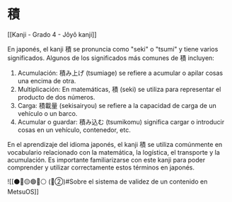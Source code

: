 # 積

[[Kanji - Grado 4 - Jôyô kanji]]

En japonés, el kanji 積 se pronuncia como "seki" o "tsumi" y tiene varios significados. Algunos de los significados más comunes de 積 incluyen:

1. Acumulación: 積み上げ (tsumiage) se refiere a acumular o apilar cosas una encima de otra.
2. Multiplicación: En matemáticas, 積 (seki) se utiliza para representar el producto de dos números.
3. Carga: 積載量 (sekisairyou) se refiere a la capacidad de carga de un vehículo o un barco.
4. Acumular o guardar: 積み込む (tsumikomu) significa cargar o introducir cosas en un vehículo, contenedor, etc.

En el aprendizaje del idioma japonés, el kanji 積 se utiliza comúnmente en vocabulario relacionado con la matemática, la logística, el transporte y la acumulación. Es importante familiarizarse con este kanji para poder comprender y utilizar correctamente estos términos en japonés.


![[⚫🔴🟡🟢🔵⚪ (🔴②)#Sobre el sistema de validez de un contenido en MetsuOS]]